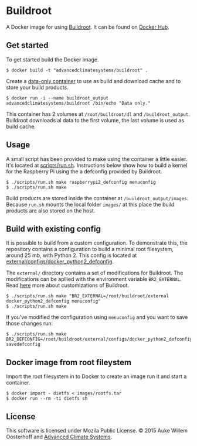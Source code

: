 # Buildroot
A Docker image for using [Buildroot][buildroot]. It can be found on [Docker
Hub][hub].

## Get started
To get started build the Docker image.

``` shell
$ docker build -t "advancedclimatesystems/buildroot" .
```

Create a [data-only container][data-only] to use as build and download
cache and to store your build products. 

``` shell
$ docker run -i --name buildroot_output advancedclimatesystems/buildroot /bin/echo "Data only."
```

This container has 2 volumes at `/root/buildroot/dl` and `/buildroot_output`. 
Buildroot downloads al data to the first volume, the last volume is used as
build cache.

## Usage
A small script has been provided to make using the container a little easier.
It's located at [scripts/run.sh][run.sh]. Instructions below show how
to build a kernel for the Raspberry Pi using the a defconfig provided by
Buildroot.

``` shell
$ ./scripts/run.sh make raspberrypi2_defconfig menuconfig
$ ./scripts/run.sh make
```

Build products are stored inside the container at `/buildroot_output/images`.
Because `run.sh` mounts the local folder `images/` at this place the
build products are also stored on the host.  

## Build with existing config
It is possible to build from a custom configuration. To demonstrate this, the
repository contains a configuration to build a minimal root filesystem, around
25 mb, with Python 2. This config is located at
[external/configs/docker_python2_defconfig][docker_python2_defconfig].

The `external/` directory contains a set of modifications for Buildroot. The
modifications can be apllied with the environment variable `BR2_EXTERNAL`.
Read [here][br2_external] more about customizations of Buildroot.

```shell
$ ./scripts/run.sh make "BR2_EXTERNAL=/root/buildroot/external docker_python2_defconfig menuconfig"
$ ./scripts/run.sh make
```

If you've modified the configuration using `menuconfig` and you want to save
those changes run:

```shell
$ ./scripts/run.sh make BR2_DEFCONFIG=/root/buildroot/external/configs/docker_python2_defconfig savedefconfig
```
## Docker image from root fileystem
Import the root filesystem in to Docker to create an image run it and start
a container.

```shell
$ docker import - dietfs < images/rootfs.tar
$ docker run --rm -ti dietfs sh
```
## License
This software is licensed under Mozila Public License.
&copy; 2015 Auke Willem Oosterhoff and [Advanced Climate Systems][acs].

[acs]:http://advancedclimate.nl
[buildroot]:http://buildroot.uclibc.org/
[data-only]:https://docs.docker.com/userguide/dockervolumes/
[hub]:https://registry.hub.docker.com/u/orangetux/buildroot/
[run.sh]:scripts/run.sh
[docker_python2_defconfig]:external/configs/docker_python2_defconfig
[br2_external]:http://buildroot.uclibc.org/downloads/manual/manual.html#outside-br-custom
[docker_blog]:https://blog.docker.com/2013/06/create-light-weight-docker-containers-buildroot/
